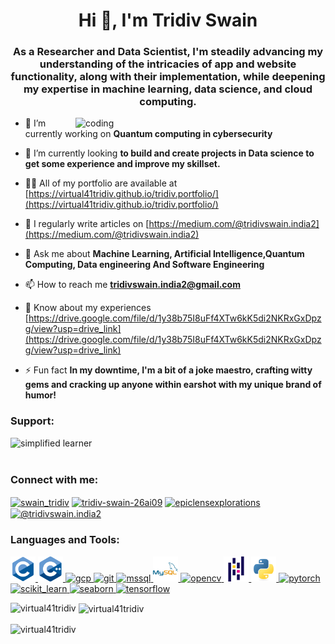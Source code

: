 <h1 align="center">Hi 👋, I'm Tridiv Swain</h1>
<h3 align="center">As a Researcher and Data Scientist, I'm steadily advancing my understanding of the intricacies of app and website functionality, along with their implementation, while deepening my expertise in machine learning, data science, and cloud computing.</h3>

<img align="right" alt="coding" width="400" src="https://user-images.githubusercontent.com/55389276/140866485-8fb1c876-9a8f-4d6a-98dc-08c4981eaf70.gif">

- 🔭 I’m currently working on **Quantum computing in cybersecurity**

- 🌱 I’m currently looking **to build and create projects in Data science to get some experience and improve my skillset.**

- 👨‍💻 All of my portfolio are available at [https://virtual41tridiv.github.io/tridiv.portfolio/](https://virtual41tridiv.github.io/tridiv.portfolio/)

- 📝 I regularly write articles on [https://medium.com/@tridivswain.india2](https://medium.com/@tridivswain.india2)

- 💬 Ask me about **Machine Learning, Artificial Intelligence,Quantum Computing, Data engineering And Software Engineering**

- 📫 How to reach me **tridivswain.india2@gmail.com**

- 📄 Know about my experiences [https://drive.google.com/file/d/1y38b75I8uFf4XTw6kK5di2NKRxGxDpzg/view?usp=drive_link](https://drive.google.com/file/d/1y38b75I8uFf4XTw6kK5di2NKRxGxDpzg/view?usp=drive_link)

- ⚡ Fun fact **In my downtime, I'm a bit of a joke maestro, crafting witty gems and cracking up anyone within earshot with my unique brand of humor!**

<h3 align="left">Support:</h3>
<p><a href="https://www.buymeacoffee.com/simplified"> <img align="left" src="https://cdn.buymeacoffee.com/buttons/v2/default-yellow.png" height="50" width="210" alt="simplified learner" /></a></p><br><br>

<h3 align="left">Connect with me:</h3>
<p align="left">
<a href="https://twitter.com/swain_tridiv" target="blank"><img align="center" src="https://raw.githubusercontent.com/rahuldkjain/github-profile-readme-generator/master/src/images/icons/Social/twitter.svg" alt="swain_tridiv" height="30" width="40" /></a>
<a href="https://linkedin.com/in/tridiv-swain-26ai09" target="blank"><img align="center" src="https://raw.githubusercontent.com/rahuldkjain/github-profile-readme-generator/master/src/images/icons/Social/linked-in-alt.svg" alt="tridiv-swain-26ai09" height="30" width="40" /></a>
<a href="https://instagram.com/epiclensexplorations" target="blank"><img align="center" src="https://raw.githubusercontent.com/rahuldkjain/github-profile-readme-generator/master/src/images/icons/Social/instagram.svg" alt="epiclensexplorations" height="30" width="40" /></a>
<a href="https://medium.com/@tridivswain.india2" target="blank"><img align="center" src="https://raw.githubusercontent.com/rahuldkjain/github-profile-readme-generator/master/src/images/icons/Social/medium.svg" alt="@tridivswain.india2" height="30" width="40" /></a>
</p>

<h3 align="left">Languages and Tools:</h3>
<p align="left"> <a href="https://www.cprogramming.com/" target="_blank" rel="noreferrer"> <img src="https://raw.githubusercontent.com/devicons/devicon/master/icons/c/c-original.svg" alt="c" width="40" height="40"/> </a> <a href="https://www.w3schools.com/cpp/" target="_blank" rel="noreferrer"> <img src="https://raw.githubusercontent.com/devicons/devicon/master/icons/cplusplus/cplusplus-original.svg" alt="cplusplus" width="40" height="40"/> </a> <a href="https://cloud.google.com" target="_blank" rel="noreferrer"> <img src="https://www.vectorlogo.zone/logos/google_cloud/google_cloud-icon.svg" alt="gcp" width="40" height="40"/> </a> <a href="https://git-scm.com/" target="_blank" rel="noreferrer"> <img src="https://www.vectorlogo.zone/logos/git-scm/git-scm-icon.svg" alt="git" width="40" height="40"/> </a> <a href="https://www.microsoft.com/en-us/sql-server" target="_blank" rel="noreferrer"> <img src="https://www.svgrepo.com/show/303229/microsoft-sql-server-logo.svg" alt="mssql" width="40" height="40"/> </a> <a href="https://www.mysql.com/" target="_blank" rel="noreferrer"> <img src="https://raw.githubusercontent.com/devicons/devicon/master/icons/mysql/mysql-original-wordmark.svg" alt="mysql" width="40" height="40"/> </a> <a href="https://opencv.org/" target="_blank" rel="noreferrer"> <img src="https://www.vectorlogo.zone/logos/opencv/opencv-icon.svg" alt="opencv" width="40" height="40"/> </a> <a href="https://pandas.pydata.org/" target="_blank" rel="noreferrer"> <img src="https://raw.githubusercontent.com/devicons/devicon/2ae2a900d2f041da66e950e4d48052658d850630/icons/pandas/pandas-original.svg" alt="pandas" width="40" height="40"/> </a> <a href="https://www.python.org" target="_blank" rel="noreferrer"> <img src="https://raw.githubusercontent.com/devicons/devicon/master/icons/python/python-original.svg" alt="python" width="40" height="40"/> </a> <a href="https://pytorch.org/" target="_blank" rel="noreferrer"> <img src="https://www.vectorlogo.zone/logos/pytorch/pytorch-icon.svg" alt="pytorch" width="40" height="40"/> </a> <a href="https://scikit-learn.org/" target="_blank" rel="noreferrer"> <img src="https://upload.wikimedia.org/wikipedia/commons/0/05/Scikit_learn_logo_small.svg" alt="scikit_learn" width="40" height="40"/> </a> <a href="https://seaborn.pydata.org/" target="_blank" rel="noreferrer"> <img src="https://seaborn.pydata.org/_images/logo-mark-lightbg.svg" alt="seaborn" width="40" height="40"/> </a> <a href="https://www.tensorflow.org" target="_blank" rel="noreferrer"> <img src="https://www.vectorlogo.zone/logos/tensorflow/tensorflow-icon.svg" alt="tensorflow" width="40" height="40"/> </a> </p>

<p><img align="left" src="https://github-readme-stats.vercel.app/api/top-langs?username=virtual41tridiv&show_icons=true&theme=dracula&locale=en&layout=compact" alt="virtual41tridiv" /></p>

<p>&nbsp;<img align="center" src="https://github-readme-stats.vercel.app/api?username=virtual41tridiv&show_icons=true&theme=dracula&locale=en" alt="virtual41tridiv" /></p>

<p><img align="center" src="https://github-readme-streak-stats.herokuapp.com/?user=virtual41tridiv&theme=dark" alt="virtual41tridiv" /></p>
